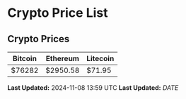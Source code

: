 # Crypto Price List

## Crypto Prices
| Bitcoin | Ethereum | Litecoin |
| ------- | -------- | -------- |
| $76282 | $2950.58 | $71.95 |
**Last Updated:** 2024-11-08 13:59 UTC
**Last Updated:** $DATE$
